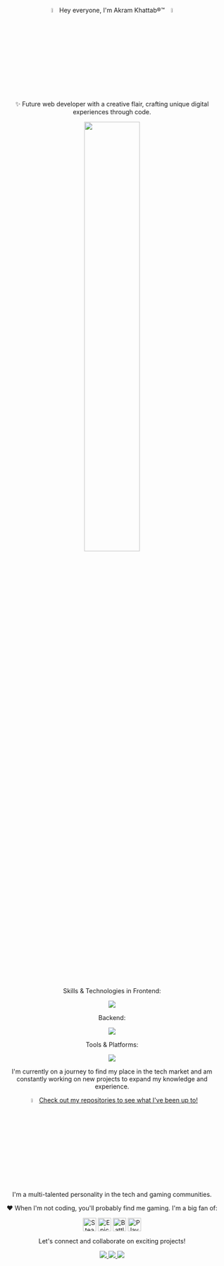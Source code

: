 <p align="center">
  <img src="https://media.giphy.com/media/hvRJCLFzcasrR4ia7z/giphy.gif" width="5%"> 
  Hey everyone, I'm Akram Khattab®™  
  <img src="https://media.giphy.com/media/hvRJCLFzcasrR4ia7z/giphy.gif" width="5%">
</p>

<p align="center">✨ Future web developer with a creative flair, crafting unique digital experiences through code.</p>

<p align="center">
  <img src="https://media.giphy.com/media/L8K62iTDkzGX6/giphy.gif" width="50%">
</p>

<p align="center">Skills & Technologies in Frontend:</p>
<p align="center">
  <a href="https://skillicons.dev">
    <img src="https://skillicons.dev/icons?i=html,css,js,ts,jquery,tailwind,bootstrap,sass,angular,redux&perline=4" />
  </a>
</p>

<p align="center">Backend:</p>
<p align="center">
  <a href="https://skillicons.dev">
    <img src="https://skillicons.dev/icons?i=nodejs,postgres,cs,dotnet&perline=3" />
  </a>
</p>

<p align="center">Tools & Platforms:</p>
<p align="center">
  <a href="https://skillicons.dev">
    <img src="https://skillicons.dev/icons?i=postman,npm,figma,regex,vercel,notion,visualstudio,vscode&perline=5" />
  </a>
</p>

<p align="center">
I'm currently on a journey to find my place in the tech market and am constantly working on new projects to expand my knowledge and experience.
</p>

<p align="center">
  <img src="https://media.giphy.com/media/hvRJCLFzcasrR4ia7z/giphy.gif" width="5%">
  <a href="https://github.com/AkramKhattab?tab=repositories">Check out my repositories to see what I've been up to!</a>
</p>

<p align="center">I'm a multi-talented personality in the tech and gaming communities.</p>

<p align="center">❤️ When I'm not coding, you'll probably find me gaming. I'm a big fan of:</p>
<p align="center">
<a href="https://store.steampowered.com/" target="_blank"><img align="center" src="https://upload.wikimedia.org/wikipedia/commons/8/83/Steam_icon_logo.svg" height="30" alt="Steam logo"/></a>
<a href="https://www.epicgames.com/store/en-US/" target="_blank"><img align="center" src="https://github.com/mishmanners/MishManners/blob/master/Game%20Icons/Epic.png" height="30" alt="Epic Games logo"/></a> 
<a href="https://www.blizzard.com/en-us/" target="_blank"><img align="center" src="https://github.com/mishmanners/MishManners/blob/master/Game%20Icons/Battlenet.png" height="30" alt="Battlenet logo"/></a>
<a href="https://www.playstation.com/" target="_blank"><img align="center" src="https://github.com/mishmanners/MishManners/blob/master/Game%20Icons/PS.png" height="30" alt="PlayStation logo"/></a>
</p>

<p align="center">Let's connect and collaborate on exciting projects!</p>

<p align="center">
  <a href="https://discord.com/users/akramkhattab" target="_blank">
    <img src="https://skillicons.dev/icons?i=discord"/>
  </a>
  <a href="mailto:Akrammkhattab@gmail.com" target="_blank">
    <img src="https://skillicons.dev/icons?i=gmail"/>
  </a>
  <a href="https://www.linkedin.com/in/akram-khattab/" target="_blank">
    <img src="https://skillicons.dev/icons?i=linkedin"/>
  </a>
</p>
